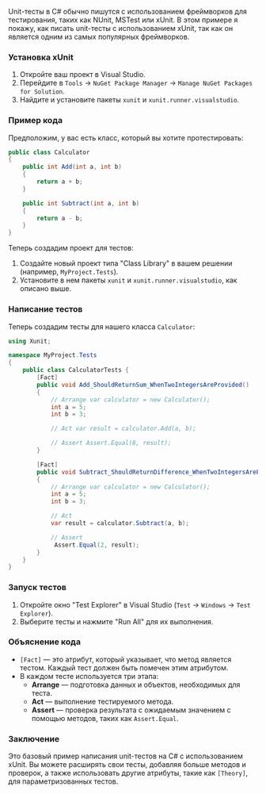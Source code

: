 Unit-тесты в C# обычно пишутся с использованием фреймворков для тестирования, таких как NUnit, MSTest или xUnit. В этом примере я покажу, как писать unit-тесты с использованием xUnit, так как он является одним из самых популярных фреймворков.

### Установка xUnit

1. Откройте ваш проект в Visual Studio.
2. Перейдите в `Tools` -> `NuGet Package Manager` -> `Manage NuGet Packages for Solution`.
3. Найдите и установите пакеты `xunit` и `xunit.runner.visualstudio`.

### Пример кода

Предположим, у вас есть класс, который вы хотите протестировать:

```csharp
public class Calculator
{
    public int Add(int a, int b)
    {
        return a + b;
    }

    public int Subtract(int a, int b)
    {
        return a - b;
    }
}
```

Теперь создадим проект для тестов:

1. Создайте новый проект типа "Class Library" в вашем решении (например, `MyProject.Tests`).
2. Установите в нем пакеты `xunit` и `xunit.runner.visualstudio`, как описано выше.

### Написание тестов

Теперь создадим тесты для нашего класса `Calculator`:

```csharp
using Xunit;

namespace MyProject.Tests
{
    public class CalculatorTests {
        [Fact]
        public void Add_ShouldReturnSum_WhenTwoIntegersAreProvided()
        {
            // Arrange var calculator = new Calculator();
            int a = 5;
            int b = 3;

            // Act var result = calculator.Add(a, b);

            // Assert Assert.Equal(8, result);
        }

        [Fact]
        public void Subtract_ShouldReturnDifference_WhenTwoIntegersAreProvided()
        {
            // Arrange var calculator = new Calculator();
            int a = 5;
            int b = 3;

            // Act 
            var result = calculator.Subtract(a, b);

            // Assert
             Assert.Equal(2, result);
        }
    }
}
```

### Запуск тестов

1. Откройте окно "Test Explorer" в Visual Studio (`Test` -> `Windows` -> `Test Explorer`).
2. Выберите тесты и нажмите "Run All" для их выполнения.

### Объяснение кода

- `[Fact]` — это атрибут, который указывает, что метод является тестом. Каждый тест должен быть помечен этим атрибутом.
- В каждом тесте используется три этапа: 
  - **Arrange** — подготовка данных и объектов, необходимых для теста.
  - **Act** — выполнение тестируемого метода.
  - **Assert** — проверка результата с ожидаемым значением с помощью методов, таких как `Assert.Equal`.

### Заключение

Это базовый пример написания unit-тестов на C# с использованием xUnit. Вы можете расширять свои тесты, добавляя больше методов и проверок, а также использовать другие атрибуты, такие как `[Theory]`, для параметризованных тестов.